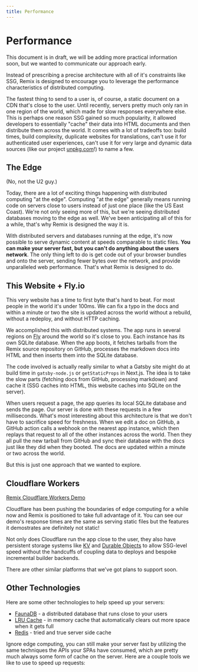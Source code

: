 ```yaml
---
title: Performance
---
```


# Performance

<docs-warning>This document is in draft, we will be adding more practical information soon, but we wanted to communicate our approach early.</docs-warning>

Instead of prescribing a precise architecture with all of it's constraints like SSG, Remix is designed to encourage you to leverage the performance characteristics of distributed computing.

The fastest thing to send to a user is, of course, a static document on a CDN that's close to the user. Until recently, servers pretty much only ran in one region of the world, which made for slow responses everywhere else. This is perhaps one reason SSG gained so much popularity, it allowed developers to essentially "cache" their data into HTML documents and then distribute them across the world. It comes with a lot of tradeoffs too: build times, build complexity, duplicate websites for translations, can't use it for authenticated user experiences, can't use it for very large and dynamic data sources (like our project [unpkg.com](https://unpkg.com)!) to name a few.

## The Edge

(No, not the U2 guy.)

Today, there are a lot of exciting things happening with distributed computing "at the edge". Computing "at the edge" generally means running code on servers close to users instead of just one place (like the US East Coast). We're not only seeing more of this, but we're seeing distributed databases moving to the edge as well. We've been anticipating all of this for a while, that's why Remix is designed the way it is.

With distributed servers and databases running at the edge, it's now possible to serve dynamic content at speeds comparable to static files. **You can make your server fast, but you can't do anything about the users network**. The only thing left to do is get code out of your browser bundles and onto the server, sending fewer bytes over the network, and provide unparalleled web performance. That's what Remix is designed to do.

## This Website + Fly.io

This very website has a time to first byte that's hard to beat. For most people in the world it's under 100ms. We can fix a typo in the docs and within a minute or two the site is updated across the world without a rebuild, without a redeploy, and without HTTP caching.

We accomplished this with distributed systems. The app runs in several regions on [Fly](https://fly.io) around the world so it's close to you. Each instance has its own SQLite database. When the app boots, it fetches tarballs from the Remix source repository on GitHub, processes the markdown docs into HTML and then inserts them into the SQLite database.

The code involved is actually really similar to what a Gatsby site might do at build time in `gatsby-node.js` or `getStaticProps` in Next.js. The idea is to take the slow parts (fetching docs from GitHub, processing markdown) and cache it (SSG caches into HTML, this website caches into SQLite on the server).

When users request a page, the app queries its local SQLite database and sends the page. Our server is done with these requests in a few milliseconds. What's most interesting about this architecture is that we don't have to sacrifice speed for freshness. When we edit a doc on GitHub, a GitHub action calls a webhook on the nearest app instance, which then replays that request to all of the other instances across the world. Then they all pull the new tarball from GitHub and sync their database with the docs just like they did when they booted. The docs are updated within a minute or two across the world.

But this is just one approach that we wanted to explore.

## Cloudflare Workers

[Remix Cloudflare Workers Demo](https://remix-cloudflare-demo.jacob-ebey.workers.dev)

Cloudflare has been pushing the boundaries of edge computing for a while now and Remix is positioned to take full advantage of it. You can see our demo's response times are the same as serving static files but the features it demostrates are definitely not static!

Not only does Cloudflare run the app close to the user, they also have persistent storage systems like [KV](https://developers.cloudflare.com/workers/learning/how-kv-works) and [Durable Objects](https://blog.cloudflare.com/introducing-workers-durable-objects) to allow SSG-level speed without the handcuffs of coupling data to deploys and bespoke incremental builder backends.

There are other similar platforms that we've got plans to support soon.

## Other Technologies

Here are some other technologies to help speed up your servers:

- [FaunaDB](https://fauna.com/) - a distributed database that runs close to your users
- [LRU Cache](https://www.npmjs.com/package/lru-cache) - in memory cache that automatically clears out more space when it gets full
- [Redis](https://www.npmjs.com/package/redis) - tried and true server side cache

Ignore edge computing, you can still make your server fast by utilizing the same techniques the APIs your SPAs have consumed, which are pretty much always some form of cache on the server. Here are a couple tools we like to use to speed up requests:
